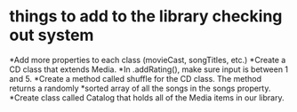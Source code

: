 # things to add to the library checking out system
\*Add more properties to each class (movieCast, songTitles, etc.)
*Create a CD class that extends Media.
*In .addRating(), make sure input is between 1 and 5.
*Create a method called shuffle for the CD class. The method returns a randomly *sorted array of all the songs in the songs property.
*Create class called Catalog that holds all of the Media items in our library.

